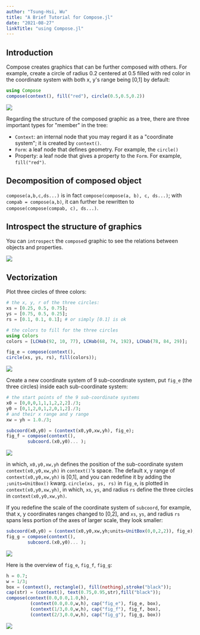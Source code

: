 ```yaml
---
author: "Tsung-Hsi, Wu"
title: "A Brief Tutorial for Compose.jl"
date: "2021-08-27"
linkTitle: "using Compose.jl"
---
```




## Introduction
Compose creates graphics that can be further composed with others.
For example, create a circle of radius 0.2 centered at 0.5 filled with red color in the coordinate system with both x, y's range being [0,1] by default:


```julia
using Compose
compose(context(), fill("red"), circle(0.5,0.5,0.2))
```

![](compose_2_1.png)


Regarding the structure of the composed graphic as a tree, there are three important types for "member" in the tree:
- `Context`: an internal node that you may regard it as a "coordinate system"; it is created by `context()`.
- `Form`: a leaf node that defines geometry. For example, the `circle()`
- Property: a leaf node that gives a property to the `Form`. For example, `fill("red")`.

## Decomposition of composed object
`compose(a,b,c,ds...)` is in fact `compose(compose(a, b), c, ds...)`; with `compab = compose(a,b)`, it can further be rewritten to `compose(compose(compab, c), ds...)`.

## Introspect the structure of graphics
You can `introspect` the `compose`d graphic to see the relations between objects and properties.

![](cmpsexplained.png)


## Vectorization
Plot three circles of three colors:
```julia
# the x, y, r of the three circles:
xs = [0.25, 0.5, 0.75];
ys = [0.75, 0.5, 0.25];
rs = [0.1, 0.1, 0.1]; # or simply [0.1] is ok

# the colors to fill for the three circles
using Colors
colors = [LCHab(92, 10, 77), LCHab(68, 74, 192), LCHab(78, 84, 29)];

fig_e = compose(context(),
circle(xs, ys, rs), fill(colors));
```


![](compose_4_1.png)



Create a new coordinate system of 9 sub-coordinate system, put `fig_e` (the three circles) inside each sub-coordinate system:
```julia
# the start points of the 9 sub-coordinate systems
x0 = [0,0,0,1,1,1,2,2,2]./3;
y0 = [0,1,2,0,1,2,0,1,2]./3;
# and their x range and y range
xw = yh = 1.0./3;

subcoord(x0,y0) = (context(x0,y0,xw,yh), fig_e);
fig_f = compose(context(),
        subcoord.(x0,y0)... );
```


![](compose_6_1.png)


in which, `x0,y0,xw,yh` defines the position of the sub-coordinate system `context(x0,y0,xw,yh)` in `context()`'s space. 
The default x, y range of `context(x0,y0,xw,yh)` is [0,1], and you can redefine it by adding the `;units=UnitBox()` kwarg. 
`circle(xs, ys, rs)` in `fig_e`, is plotted in `context(x0,y0,xw,yh)`, in which, `xs`, `ys`, and radius `rs` define the three circles in `context(x0,y0,xw,yh)`.

If you redefine the scale of the coordinate system of `subcoord`, for example, that x, y coordinates ranges changed to [0,2], and `xs`, `ys`, and radius `rs` spans less portion of the axes of larger scale, they look smaller:
```julia
subcoord(x0,y0) = (context(x0,y0,xw,yh;units=UnitBox(0,0,2,2)), fig_e);
fig_g = compose(context(),
        subcoord.(x0,y0)... );
```


![](compose_8_1.png)



Here is the overview of `fig_e`, `fig_f`, `fig_g`:
```julia
h = 0.7;
w = 1/3;
box = (context(), rectangle(), fill(nothing),stroke("black"));
cap(str) = (context(), text(0.75,0.95,str),fill("black"));
compose(context(0.0,0.0,1.0,h), 
         (context(0.0,0.0,w,h), cap("fig_e"), fig_e, box), 
		 (context(1/3,0.0,w,h), cap("fig_f"), fig_f, box),
		 (context(2/3,0.0,w,h), cap("fig_g"), fig_g, box))
```

![](compose_9_1.png)
